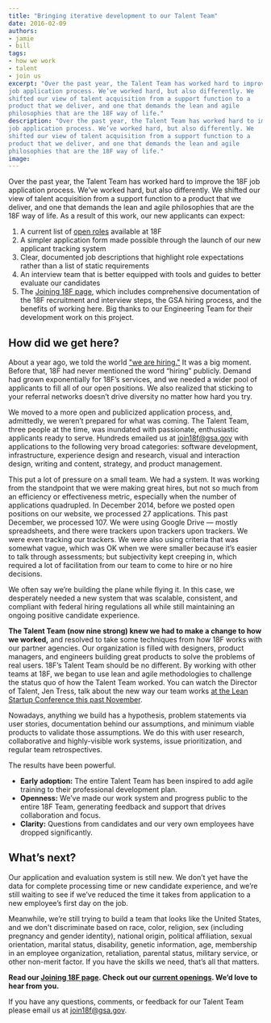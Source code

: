```yaml
---
title: "Bringing iterative development to our Talent Team"
date: 2016-02-09
authors:
- jamie
- bill
tags:
- how we work
- talent
- join us
excerpt: "Over the past year, the Talent Team has worked hard to improve the 18F
job application process. We’ve worked hard, but also differently. We
shifted our view of talent acquisition from a support function to a
product that we deliver, and one that demands the lean and agile
philosophies that are the 18F way of life."
description: "Over the past year, the Talent Team has worked hard to improve the 18F
job application process. We’ve worked hard, but also differently. We
shifted our view of talent acquisition from a support function to a
product that we deliver, and one that demands the lean and agile
philosophies that are the 18F way of life."
image:
---
```


Over the past year, the Talent Team has worked hard to improve the 18F
job application process. We’ve worked hard, but also differently. We
shifted our view of talent acquisition from a support function to a
product that we deliver, and one that demands the lean and agile
philosophies that are the 18F way of life. As a result of this work, our
new applicants can expect:

1.  A current list of [open roles](https://pages.18f.gov/joining-18f/roles-and-teams/) available at 18F
2.  A simpler application form made possible through the launch of our new applicant tracking system
3.  Clear, documented job descriptions that highlight role expectations rather than a list of static requirements
4.  An interview team that is better equipped with tools and guides to better evaluate our candidates
5.  The [Joining 18F page](https://pages.18f.gov/joining-18f/), which includes comprehensive documentation of the 18F recruitment and interview steps, the GSA hiring process, and the benefits of working here. Big thanks to our Engineering Team for their development work on this project.

How did we get here?
--------------------

About a year ago, we told the world ["we are
hiring."](https://18f.gsa.gov/2015/02/25/We-Are-Hiring/) It was a big
moment. Before that, 18F had never mentioned the word “hiring” publicly.
Demand had grown exponentially for 18F’s services, and we needed a wider
pool of applicants to fill all of our open positions. We also realized
that sticking to your referral networks doesn’t drive diversity no
matter how hard you try.

We moved to a more open and publicized application process, and,
admittedly, we weren’t prepared for what was coming. The Talent Team,
three people at the time, was inundated with passionate, enthusiastic
applicants ready to serve. Hundreds emailed us at
[join18f@gsa.gov](mailto:join18f@gsa.gov) with applications to the
following very broad categories: software development, infrastructure,
experience design and research, visual and interaction design, writing
and content, strategy, and product management.

This put a lot of pressure on a small team. We had a system. It was
working from the standpoint that we were making great hires, but not so
much from an efficiency or effectiveness metric, especially when the
number of applications quadrupled. In December 2014, before we posted
open positions on our website, we processed 27 applications. This past
December, we processed 107. We were using Google Drive — mostly
spreadsheets, and there were trackers upon trackers upon trackers. We
were even tracking our trackers. We were also using criteria that was
somewhat vague, which was OK when we were smaller because it’s easier to
talk through assessments; but subjectivity kept creeping in, which
required a lot of facilitation from our team to come to hire or no hire
decisions.

We often say we’re building the plane while flying it. In this case, we
desperately needed a new system that was scalable, consistent, and
compliant with federal hiring regulations all while still maintaining an
ongoing positive candidate experience.

**The Talent Team (now nine strong) knew we had to make a change to how
we worked,** and resolved to take some techniques from how 18F works
with our partner agencies. Our organization is filled with designers,
product managers, and engineers building great products to solve the
problems of real users. 18F’s Talent Team should be no different. By
working with other teams at 18F, we began to use lean and agile
methodologies to challenge the status quo of how the Talent Team worked.
You can watch the Director of Talent, Jen Tress, talk about the new way
our team works [at the Lean Startup Conference this past
November](https://youtu.be/10u-mqd3V9A?t=16m42s).

Nowadays, anything we build has a hypothesis, problem statements via
user stories, documentation behind our assumptions, and minimum viable
products to validate those assumptions. We do this with user research,
collaborative and highly-visible work systems, issue prioritization, and
regular team retrospectives.

The results have been powerful.

-   **Early adoption:** The entire Talent Team has been inspired to add agile training to their professional development plan.
-   **Openness:** We’ve made our work system and progress public to the entire 18F Team, generating feedback and support that drives collaboration and focus.
-   **Clarity:** Questions from candidates and our very own employees have dropped significantly.

What’s next?
------------

Our application and evaluation system is still new. We don’t yet have
the data for complete processing time or new candidate experience, and
we’re still waiting to see if we’ve reduced the time it takes from
application to a new employee’s first day on the job.

Meanwhile, we’re still trying to build a team that looks like the United
States, and we don't discriminate based on race, color, religion, sex
(including pregnancy and gender identity), national origin, political
affiliation, sexual orientation, marital status, disability, genetic
information, age, membership in an employee organization, retaliation,
parental status, military service, or other non-merit factor. If you
have the skills we need, that’s all that matters.

**Read our [Joining 18F page](http://join.18f.gov/).
Check out our [current
openings](https://pages.18f.gov/joining-18f/roles-and-teams/).
We’d love to hear from you.**

If you have any questions, comments, or feedback for our Talent Team
please email us at [join18f@gsa.gov](mailto:join18f@gsa.gov).
